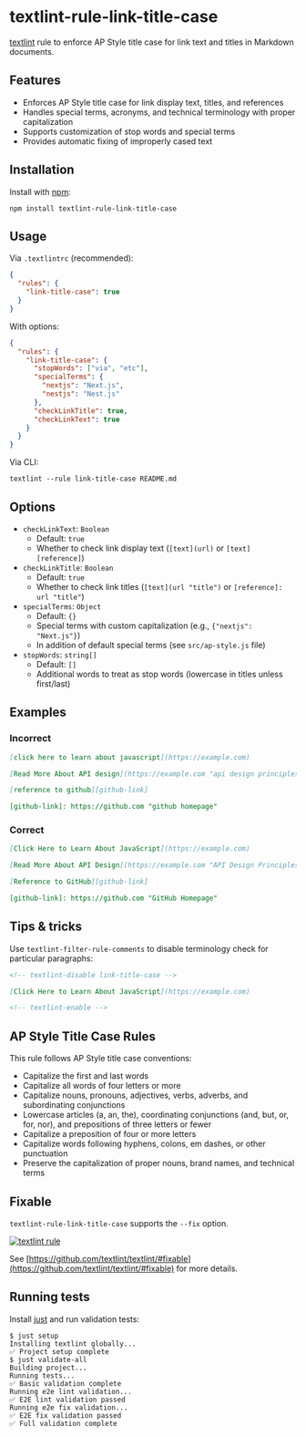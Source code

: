 # textlint-rule-link-title-case

[textlint](https://textlint.github.io/ "textlint official site") rule to enforce AP Style title case for link text and titles in Markdown documents.

## Features

- Enforces AP Style title case for link display text, titles, and references
- Handles special terms, acronyms, and technical terminology with proper capitalization
- Supports customization of stop words and special terms
- Provides automatic fixing of improperly cased text

## Installation

Install with [npm](https://www.npmjs.com/):

```shell
npm install textlint-rule-link-title-case
```

## Usage

Via `.textlintrc` (recommended):

```json
{
  "rules": {
    "link-title-case": true
  }
}
```

With options:

```json
{
  "rules": {
    "link-title-case": {
      "stopWords": ["via", "etc"],
      "specialTerms": {
        "nextjs": "Next.js",
        "nestjs": "Nest.js"
      },
      "checkLinkTitle": true,
      "checkLinkText": true
    }
  }
}
```

Via CLI:

```shell
textlint --rule link-title-case README.md
```

## Options

- `checkLinkText`: `Boolean`
  - Default: `true`
  - Whether to check link display text (`[text](url)` or `[text][reference]`)
- `checkLinkTitle`: `Boolean`
  - Default: `true`
  - Whether to check link titles (`[text](url "title")` or `[reference]: url "title"`)
- `specialTerms`: `Object`
  - Default: `{}`
  - Special terms with custom capitalization (e.g., `{"nextjs": "Next.js"}`)
  - In addition of default special terms (see `src/ap-style.js` file)
- `stopWords`: `string[]`
  - Default: `[]`
  - Additional words to treat as stop words (lowercase in titles unless first/last)

## Examples

### Incorrect

```markdown
[click here to learn about javascript](https://example.com)

[Read More About API design](https://example.com "api design principles")

[reference to github][github-link]

[github-link]: https://github.com "github homepage"
```

### Correct

```markdown
[Click Here to Learn About JavaScript](https://example.com)

[Read More About API Design](https://example.com "API Design Principles")

[Reference to GitHub][github-link]

[github-link]: https://github.com "GitHub Homepage"
```

## Tips & tricks

Use `textlint-filter-rule-comments` to disable terminology check for particular paragraphs:

```markdown
<!-- textlint-disable link-title-case -->

[Click Here to Learn About JavaScript](https://example.com)

<!-- textlint-enable -->
```

## AP Style Title Case Rules

This rule follows AP Style title case conventions:

- Capitalize the first and last words
- Capitalize all words of four letters or more
- Capitalize nouns, pronouns, adjectives, verbs, adverbs, and subordinating conjunctions
- Lowercase articles (a, an, the), coordinating conjunctions (and, but, or, for, nor), and prepositions of three letters or fewer
- Capitalize a preposition of four or more letters
- Capitalize words following hyphens, colons, em dashes, or other punctuation
- Preserve the capitalization of proper nouns, brand names, and technical terms

## Fixable

`textlint-rule-link-title-case` supports the `--fix` option.

[![textlint rule](https://img.shields.io/badge/textlint-fixable-green.svg?style=social)](https://textlint.github.io/)

See [https://github.com/textlint/textlint/#fixable](https://github.com/textlint/textlint/#fixable) for more details.

## Running tests

Install [just](https://just.systems/man/en/packages.html) and run validation tests:

```shell
$ just setup
Installing textlint globally...
✅ Project setup complete
$ just validate-all
Building project...
Running tests...
✅ Basic validation complete
Running e2e lint validation...
✅ E2E lint validation passed
Running e2e fix validation...
✅ E2E fix validation passed
✅ Full validation complete
```
